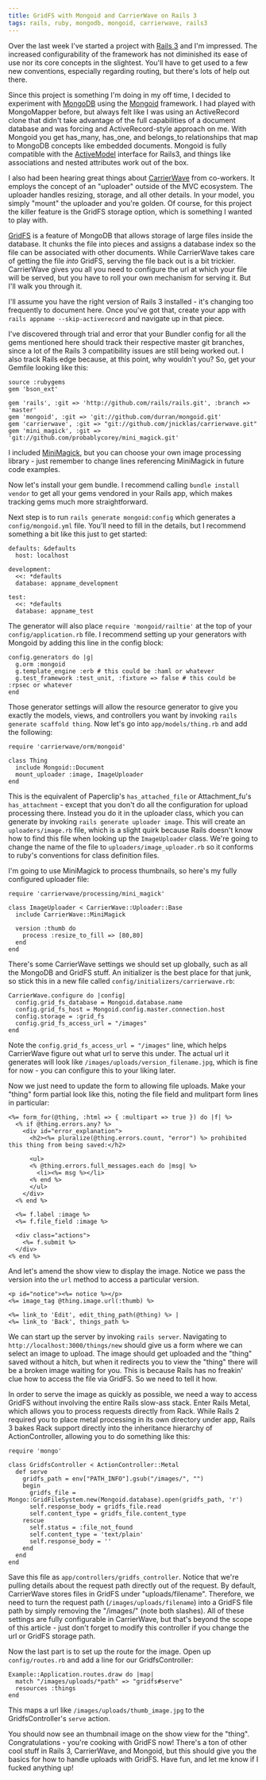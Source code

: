 ```yaml
---
title: GridFS with Mongoid and CarrierWave on Rails 3
tags: rails, ruby, mongodb, mongoid, carrierwave, rails3
---
```


Over the last week I've started a project with [Rails 3](http://guides.rails.info/3_0_release_notes.html) and I'm impressed. The increased configurability of the framework has not diminished its ease of use nor its core concepts in the slightest. You'll have to get used to a few new conventions, especially regarding routing, but there's lots of help out there.

Since this project is something I'm doing in my off time, I decided to experiment with [MongoDB](http://www.mongodb.org/) using the [Mongoid](http://mongoid.org) framework. I had played with MongoMapper before, but always felt like I was using an ActiveRecord clone that didn't take advantage of the full capabilities of a document database and was forcing and ActiveRecord-style approach on me. With Mongoid you get has\_many, has\_one, and belongs\_to relationships that map to MongoDB concepts like embedded documents. Mongoid is fully compatible with the [ActiveModel](http://github.com/rails/rails/tree/master/activemodel) interface for Rails3, and things like associations and nested attributes work out of the box.

I also had been hearing great things about [CarrierWave](http://github.com/jnicklas/carrierwave) from co-workers. It employs the concept of an "uploader" outside of the MVC ecosystem. The uploader handles resizing, storage, and all other details. In your model, you simply "mount" the uploader and you're golden. Of course, for this project the killer feature is the GridFS storage option, which is something I wanted to play with.

[GridFS](http://www.mongodb.org/display/DOCS/GridFS+Specification) is a feature of MongoDB that allows storage of large files inside the database. It chunks the file into pieces and assigns a database index so the file can be associated with other documents. While CarrierWave takes care of getting the file _into_ GridFS, serving the file back out is a bit trickier. CarrierWave gives you all you need to configure the url at which your file will be served, but you have to roll your own mechanism for serving it. But I'll walk you through it.

I'll assume you have the right version of Rails 3 installed - it's changing too frequently to document here. Once you've got that, create your app with `rails appname --skip-activerecord` and navigate up in that piece.

I've discovered through trial and error that your Bundler config for all the gems mentioned here should track their respective master git branches, since a lot of the Rails 3 compatibility issues are still being worked out. I also track Rails edge because, at this point, why wouldn't you? So, get your Gemfile looking like this:

    source :rubygems
    gem 'bson_ext'

    gem 'rails', :git => 'http://github.com/rails/rails.git', :branch => 'master'
    gem 'mongoid', :git => 'git://github.com/durran/mongoid.git'
    gem 'carrierwave', :git => "git://github.com/jnicklas/carrierwave.git"
    gem 'mini_magick', :git => 'git://github.com/probablycorey/mini_magick.git'

I included [MiniMagick](http://github.com/probablycorey/mini_magick), but you can choose your own image processing library - just remember to change lines referencing MiniMagick in future code examples. 

Now let's install your gem bundle. I recommend calling `bundle install vendor` to get all your gems vendored in your Rails app, which makes tracking gems much more straightforward. 

Next step is to run `rails generate mongoid:config` which generates a `config/mongoid.yml` file. You'll need to fill in the details, but I recommend something a bit like this just to get started:

    defaults: &defaults
      host: localhost

    development:
      <<: *defaults
      database: appname_development

    test:
      <<: *defaults
      database: appname_test

The generator will also place `require 'mongoid/railtie'` at the top of your `config/application.rb` file. I recommend setting up your generators with Mongoid by adding this line in the config block:

    config.generators do |g|
      g.orm :mongoid
      g.template_engine :erb # this could be :haml or whatever
      g.test_framework :test_unit, :fixture => false # this could be :rpsec or whatever
    end

Those generator settings will allow the resource generator to give you exactly the models, views, and controllers you want by invoking `rails generate scaffold thing`. Now let's go into `app/models/thing.rb` and add the following:
  
    require 'carrierwave/orm/mongoid'

    class Thing
      include Mongoid::Document
      mount_uploader :image, ImageUploader
    end

This is the equivalent of Paperclip's `has_attached_file` or Attachment_fu's `has_attachment` - except that you don't do all the configuration for upload processing there. Instead you do it in the uploader class, which you can generate by invoking `rails generate uploader image`. This will create an `uploaders/image.rb` file, which is a slight quirk because Rails doesn't know how to find this file when looking up the `ImageUploader` class. We're going to change the name of the file to `uploaders/image_uploader.rb` so it conforms to ruby's conventions for class definition files. 

I'm going to use MiniMagick to process thumbnails, so here's my fully configured uploader file:

    require 'carrierwave/processing/mini_magick'

    class ImageUploader < CarrierWave::Uploader::Base
      include CarrierWave::MiniMagick
      
      version :thumb do
        process :resize_to_fill => [80,80]
      end
    end

There's some CarrierWave settings we should set up globally, such as all the MongoDB and GridFS stuff. An initializer is the best place for that junk, so stick this in a new file called `config/initializers/carrierwave.rb`:

    CarrierWave.configure do |config|
      config.grid_fs_database = Mongoid.database.name
      config.grid_fs_host = Mongoid.config.master.connection.host
      config.storage = :grid_fs
      config.grid_fs_access_url = "/images"
    end

Note the `config.grid_fs_access_url = "/images"` line, which helps CarrierWave figure out what url to serve this under. The actual url it generates will look like `/images/uploads/version_filename.jpg`, which is fine for now - you can configure this to your liking later.

Now we just need to update the form to allowing file uploads. Make your "thing" form partial look like this, noting the file field and mulitpart form lines in particular:

    <%= form_for(@thing, :html => { :multipart => true }) do |f| %>
      <% if @thing.errors.any? %>
        <div id="error_explanation">
          <h2><%= pluralize(@thing.errors.count, "error") %> prohibited this thing from being saved:</h2>

          <ul>
          <% @thing.errors.full_messages.each do |msg| %>
            <li><%= msg %></li>
          <% end %>
          </ul>
        </div>
      <% end %>
      
      <%= f.label :image %>
      <%= f.file_field :image %>

      <div class="actions">
        <%= f.submit %>
      </div>
    <% end %>

And let's amend the show view to display the image. Notice we pass the version into the `url` method to access a particular version.

    <p id="notice"><%= notice %></p>
    <%= image_tag @thing.image.url(:thumb) %>

    <%= link_to 'Edit', edit_thing_path(@thing) %> |
    <%= link_to 'Back', things_path %>

We can start up the server by invoking `rails server`. Navigating to `http://localhost:3000/things/new` should give us a form where we can select an image to upload. The image should get uploaded and the "thing" saved without a hitch, but when it redirects you to view the "thing" there will be a broken image waiting for you. This is because Rails has no freakin' clue how to access the file via GridFS. So we need to tell it how.

In order to serve the image as quickly as possible, we need a way to access GridFS without involving the entire Rails slow-ass stack. Enter Rails Metal, which allows you to process requests directly from Rack. While Rails 2 required you to place metal processing in its own directory under app, Rails 3 bakes Rack support directly into the inheritance hierarchy of ActionController, allowing you to do something like this:

    require 'mongo'

    class GridfsController < ActionController::Metal
      def serve
        gridfs_path = env["PATH_INFO"].gsub("/images/", "")
        begin
          gridfs_file = Mongo::GridFileSystem.new(Mongoid.database).open(gridfs_path, 'r')
          self.response_body = gridfs_file.read
          self.content_type = gridfs_file.content_type
        rescue
          self.status = :file_not_found
          self.content_type = 'text/plain'
          self.response_body = ''
        end
      end
    end

Save this file as `app/controllers/gridfs_controller`. Notice that we're pulling details about the request path directly out of the request. By default, CarrierWave stores files in GridFS under "uploads/filename". Therefore, we need to turn the request path (`/images/uploads/filename`) into a GridFS file path by simply removing the "/images/" (note both slashes). All of these settings are fully configurable in CarrierWave, but that's beyond the scope of this article - just don't forget to modify this controller if you change the url or GridFS storage path.

Now the last part is to set up the route for the image. Open up `config/routes.rb` and add a line for our GridfsController:

    Example::Application.routes.draw do |map|
      match "/images/uploads/*path" => "gridfs#serve"
      resources :things
    end

This maps a url like `/images/uploads/thumb_image.jpg` to the GridfsController's `serve` action.

You should now see an thumbnail image on the show view for the "thing". Congratulations - you're cooking with GridFS now! There's a ton of other cool stuff in Rails 3, CarrierWave, and Mongoid, but this should give you the basics for how to handle uploads with GridFS. Have fun, and let me know if I fucked anything up!